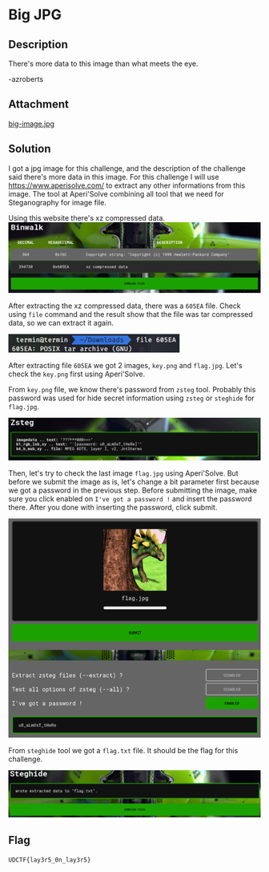 # Big JPG

## Description
There's more data to this image than what meets the eye.

-azroberts

## Attachment
[big-image.jpg](./Challenge/big-image.jpg)

## Solution
I got a jpg image for this challenge, and the description of the challenge said there's more data in this image.
For this challenge I will use https://www.aperisolve.com/ to extract any other informations from this image. The tool at Aperi'Solve combining all tool that we need for Steganography for image file.

Using this website there's xz compressed data.
![xz compressed data](./binwalk.png)

After extracting the xz compressed data, there was a `605EA` file.
Check using `file` command and the result show that the file was tar compressed data, so we can extract it again.

![Check the type of file](./file_command.png)

After extracting file `605EA` we got 2 images, `key.png` and `flag.jpg`.
Let's check the `key.png` first using Aperi'Solve.

From `key.png` file, we know there's password from `zsteg` tool.
Probably this password was used for hide secret information using `zsteg` or `steghide` for `flag.jpg`.

![Password found from key.png](./password.png)

Then, let's try to check the last image `flag.jpg` using Aperi'Solve. 
But before we submit the image as is, let's change a bit parameter first because we got a password in the previous step.
Before submitting the image, make sure you click enabled on `I've got a password !` and insert the password there. After you done with inserting the password, click submit.

![Insert password](./insert_password.png)

From `steghide` tool we got a `flag.txt` file. It should be the flag for this challenge.

![steghide successfully recover a flag](./steghide.png)

## Flag
`UDCTF{lay3r5_0n_lay3r5}`



